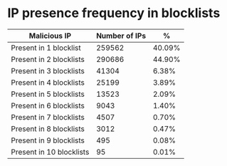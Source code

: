 # IP presence frequency in blocklists
| Malicious IP | Number of IPs | % |
|----|----|----|
| Present in 1 blocklist | 259562 | 40.09% |
| Present in 2 blocklists | 290686 | 44.90% |
| Present in 3 blocklists | 41304 | 6.38% |
| Present in 4 blocklists | 25199 | 3.89% |
| Present in 5 blocklists | 13523 | 2.09% |
| Present in 6 blocklists | 9043 | 1.40% |
| Present in 7 blocklists | 4507 | 0.70% |
| Present in 8 blocklists | 3012 | 0.47% |
| Present in 9 blocklists | 495 | 0.08% |
| Present in 10 blocklists | 95 | 0.01% |
